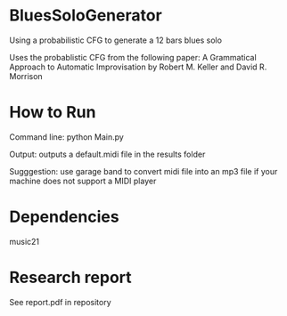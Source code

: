 # BluesSoloGenerator
Using a probabilistic CFG to generate a 12 bars blues solo

Uses the probablistic CFG from the following paper: A Grammatical Approach to Automatic Improvisation by Robert M. Keller and David R. Morrison

# How to Run
Command line: python Main.py

Output: outputs a default.midi file in the results folder 

Sugggestion: use garage band to convert midi file into an mp3 file if your machine does not support a MIDI player

# Dependencies
music21 

# Research report
See report.pdf in repository

